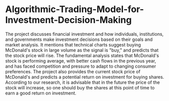 # Algorithmic-Trading-Model-for-Investment-Decision-Making
The project discusses financial investment and how individuals, institutions,
and governments make investment decisions based on their goals and market
analysis. It mentions that technical charts suggest buying McDonald's stock
in large volume as the signal is "buy," and predicts that the stock price will
rise. The fundamental analysis states that McDonald's stock is performing
average, with better cash flows in the previous year, and has faced
competition and pressure to adapt to changing consumer preferences. The
project also provides the current stock price of McDonald's and predicts a
potential return on investment for buying shares. According to our research,
it is advisable that in the future the price of the stock will increase, so one
should buy the shares at this point of time to earn a good return on
investment.

